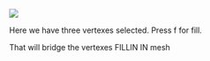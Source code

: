 
![](https://i.imgur.com/1zcLC7E.png)


Here we have three vertexes selected.
Press f for fill. 

That will bridge the vertexes FILLIN IN mesh